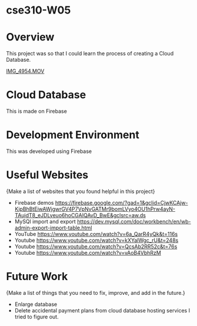 # cse310-W05
# Overview

This project was so that I could learn the process of creating a Cloud Database.

[IMG_4954.MOV ](https://www.youtube.com/watch?v=VOCiqM2bZQs)

# Cloud Database

This is made on Firebase

# Development Environment

This was developed using Firebase

# Useful Websites

{Make a list of websites that you found helpful in this project}

- Firebase demos https://firebase.google.com/?gad=1&gclid=CjwKCAjw-KipBhBtEiwAWjgwrGV4P7VpNvGATMr9bomLVyo4OU1hPrw4ayN-TAujdT8_eJDLyeuo6hoCGAIQAvD_BwE&gclsrc=aw.ds
- MySQl import and export https://dev.mysql.com/doc/workbench/en/wb-admin-export-import-table.html
- YouTube https://www.youtube.com/watch?v=6a_QarR4yQk&t=116s
- Youtube https://www.youtube.com/watch?v=kXYalWgc_rU&t=248s
- Youtube https://www.youtube.com/watch?v=QcsAb2RR52c&t=76s
- Youtube https://www.youtube.com/watch?v=vAoB4VbhRzM
  

# Future Work

{Make a list of things that you need to fix, improve, and add in the future.}

- Enlarge database
- Delete accidental payment plans from cloud database hosting services I tried to figure out.
